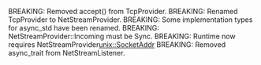 BREAKING: Removed accept() from TcpProvider.
BREAKING: Renamed TcpProvider to NetStreamProvider.
BREAKING: Some implementation types for async_std have been renamed.
BREAKING: NetStreamProvider::Incoming must be Sync.
BREAKING: Runtime now requires NetStreamProvider<unix::SocketAddr>
BREAKING: Removed async_trait from NetStreamListener.

